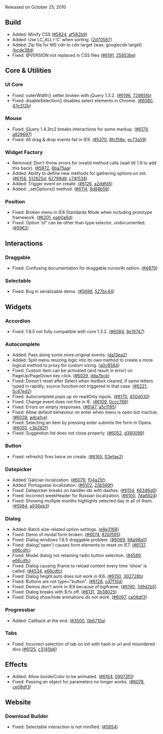 <script>{
	"title": "jQuery UI 1.8.6 Changelog"
}</script>

Released on October 25, 2010

## Build

* Added: Minify CSS ([#5824](http://bugs.jqueryui.com/ticket/5824), [af582b9](http://github.com/jquery/jquery-ui/commit/af582b97a70e955432fdf4123891b75d2f2c68c5))
* Added: Use LC_ALL='C' when sorting. ([2d70587](http://github.com/jquery/jquery-ui/commit/2d705873e9d575217762224c1c82ffb4c15d50dc))
* Added: Zip file for MS cdn to cdn target (was: googlecdn target) ([bcde38d](http://github.com/jquery/jquery-ui/commit/bcde38de3d3d0717c43e117904f5ecb9d6d2f230))
* Fixed: @VERSION not replaced in CSS files ([#6191](http://bugs.jqueryui.com/ticket/6191), [25853be](http://github.com/jquery/jquery-ui/commit/25853beb68aaae8e7828bff609ef2a26836e721d))

## Core &amp; Utilities

### UI Core

* Fixed: outerWidth() setter broken with jQuery 1.3.2. ([#6196](http://bugs.jqueryui.com/ticket/6196), [72985fb](http://github.com/jquery/jquery-ui/commit/72985fbbecba2153fa56dba058740160fbd0c878))
* Fixed: disableSelection() disables select elements in Chrome. ([#6080](http://bugs.jqueryui.com/ticket/6080), [47e312b](http://github.com/jquery/jquery-ui/commit/47e312b238453c6dae1e15e2828dfd27b8079408))

### Mouse

* Fixed: jQuery 1.4.3rc2 breaks interactions for some markup. ([#6174](http://bugs.jqueryui.com/ticket/6174), [a829697](http://github.com/jquery/jquery-ui/commit/a829697d0c9083438bde3a2e47964c29bfbc9417))
* Fixed: All drag &amp; drop events fail in IE9. ([#5370](http://bugs.jqueryui.com/ticket/5370), [8fcf58e](http://github.com/jquery/jquery-ui/commit/8fcf58e29e4adfdcf9bef5c9e35bde932c165aa8), [ec73a59](http://github.com/jquery/jquery-ui/commit/ec73a59c77c522a45b3a22ea74515c36b7db45a5))

### Widget Factory

* Removed: Don't throw errors for invalid method calls (wait till 1.9 to add this back). ([#5972](http://bugs.jqueryui.com/ticket/5972), [6ba75aa](http://github.com/jquery/jquery-ui/commit/6ba75aa698361bf8c87ac7037570a5daaad3b49a))
* Added: Ability to define new methods for gathering options on init. ([#6158](http://bugs.jqueryui.com/ticket/6158), [512825d](http://github.com/jquery/jquery-ui/commit/512825d358851f4b2b584f1b6463e9cd48f31752), [62799d9](http://github.com/jquery/jquery-ui/commit/62799d9122068817cf98ae6012a639a93568031a), [c74f538](http://github.com/jquery/jquery-ui/commit/c74f53898e6191d23aa5e8f91f3a64903980d84d))
* Added: Trigger event on create. ([#6126](http://bugs.jqueryui.com/ticket/6126), [a2ddfd5](http://github.com/jquery/jquery-ui/commit/a2ddfd51072952969792cd3b503e573ea8f18d30))
* Added: _setOptions() method. ([#6114](http://bugs.jqueryui.com/ticket/6114), [9d88b56](http://github.com/jquery/jquery-ui/commit/9d88b565d6f65dc1aaebfaf99699f6155370949c))

### Position

* Fixed: Broken menu in IE8 Standards Mode when including prototype framework. ([#6201](http://bugs.jqueryui.com/ticket/6201), [eab0a6d](http://github.com/jquery/jquery-ui/commit/eab0a6dac13b642a870747249a360bdddb39da99))
* Fixed: Option 'of' can be other than type selector, undocumented. ([#5962](http://bugs.jqueryui.com/ticket/5962))

## Interactions

### Draggable

* Fixed: Confusing documentation for draggable cursorAt option. ([#4879](http://bugs.jqueryui.com/ticket/4879))

### Selectable

* Fixed: Bug in serializable demo. ([#5698](http://bugs.jqueryui.com/ticket/5698), [527bc44](http://github.com/jquery/jquery-ui/commit/527bc44afe4784ac7768f221044ad2ccab89d33e))

## Widgets

### Accordion

* Fixed: 1.8.5 not fully compatible with core 1.3.2. ([#6084](http://bugs.jqueryui.com/ticket/6084), [9e19747](http://github.com/jquery/jquery-ui/commit/9e1974720931ee327d4c7c03ebb57e6e0fa9ecc7))

### Autocomplete

* Added: Pass along some more original events. ([da13ea2](http://github.com/jquery/jquery-ui/commit/da13ea26fec7e21f9cd6566e99b7fd6688b5e96e))
* Added: Split menu resizing logic into its own method to create a more logical method to proxy for custom sizing. ([a0c8564](http://github.com/jquery/jquery-ui/commit/a0c856467d7cb19442ac24a5e8eda5a504d474d6))
* Fixed: Custom item can be activated (and result in error) on PageUp/PageDown key click. ([#6029](http://bugs.jqueryui.com/ticket/6029), [dda7bcb](http://github.com/jquery/jquery-ui/commit/dda7bcb6383ed0fee9dcd1ae5f0a6e1dcc160c6b))
* Fixed: Doesn't reset after Select when textbox cleared, if same letters typed in rapidly; source function not triggered in that case. ([#6221](http://bugs.jqueryui.com/ticket/6221), [5c67ed2](http://github.com/jquery/jquery-ui/commit/5c67ed26e8c36c42c9f149fcfb2f5fe9e1192b26))
* Fixed: Autocomplete pops up on readOnly inputs. ([#6170](http://bugs.jqueryui.com/ticket/6170), [450d030](http://github.com/jquery/jquery-ui/commit/450d0306dd748d7efa18d29edc16cebde90b4d11))
* Fixed: Change event does not fire in IE. ([#6109](http://bugs.jqueryui.com/ticket/6109), [0ccc786](http://github.com/jquery/jquery-ui/commit/0ccc78698b55d5e1bc336bb754b546a9ad19ea5c))
* Fixed: Errors on empty responses. ([#6147](http://bugs.jqueryui.com/ticket/6147), [a5c1195](http://github.com/jquery/jquery-ui/commit/a5c119558b0b40633269c7565339e5b20754c3d8))
* Fixed: Allow default behaviour on enter when menu is open but inactive. ([#6038](http://bugs.jqueryui.com/ticket/6038), [adcafce](http://github.com/jquery/jquery-ui/commit/adcafce7a24156c503061eb354867e41064fd89f))
* Fixed: Selecting an item by pressing enter submits the form in Opera. ([#6055](http://bugs.jqueryui.com/ticket/6055), [c3b282f](http://github.com/jquery/jquery-ui/commit/c3b282fceb8b5161c013575bf01c652d6573d72e))
* Fixed: Suggestion list does not close properly. ([#6052](http://bugs.jqueryui.com/ticket/6052), [d380099](http://github.com/jquery/jquery-ui/commit/d3800991162ed281dc811552747494df012cfd49))

### Button

* Fixed: refresh() fires twice on create. ([#6165](http://bugs.jqueryui.com/ticket/6165), [03efae2](http://github.com/jquery/jquery-ui/commit/03efae28873822a1b753a3ce22e8d5945c9832ce))

### Datepicker

* Added: Galician localization. ([#6079](http://bugs.jqueryui.com/ticket/6079), [f04a25f](http://github.com/jquery/jquery-ui/commit/f04a25f9bf24bcbfa6f9f79b45a6a97bc90ffd1d))
* Added: Portuguese localization. ([#6102](http://bugs.jqueryui.com/ticket/6102), [23b569f](http://github.com/jquery/jquery-ui/commit/23b569f46ec7472d4baec7486d27ddbe5aaa8518))
* Fixed: Datepicker breaks on handler ids with dashes. ([#6154](http://bugs.jqueryui.com/ticket/6154), [66346d0](http://github.com/jquery/jquery-ui/commit/66346d04bfa4e9a80ae25a670ea06d9ea7a48e4d))
* Fixed: Incorrect weekHeader for Russian localization. ([#6100](http://bugs.jqueryui.com/ticket/6100), [7da6624](http://github.com/jquery/jquery-ui/commit/7da662410b67ff2a1538b5d24839ce3e4d78b2b9))
* Fixed: Showing multiple months highlights selected day in all of them. ([#5984](http://bugs.jqueryui.com/ticket/5984), [a936eb3](http://github.com/jquery/jquery-ui/commit/a936eb3c0982293940a3f3135fc85178bf17534d))

### Dialog

* Added: Batch size-related option settings. ([e8e3168](http://github.com/jquery/jquery-ui/commit/e8e3168a3930bcd6689a079e5e210877f836a977))
* Fixed: Demo of modal form broken. ([#6074](http://bugs.jqueryui.com/ticket/6074), [82b1595](http://github.com/jquery/jquery-ui/commit/82b15951d123c7d68d50fec4a5decbc5af2816ba))
* Fixed: Dialog windows 1.8.5 draggable problem. ([#6069](http://bugs.jqueryui.com/ticket/6069), [98a98a0](http://github.com/jquery/jquery-ui/commit/98a98a05d1a646a1e53b90020fe7c096acd1d933))
* Fixed: dialog('open') causes form elements to reset on IE7. ([#6137](http://bugs.jqueryui.com/ticket/6137), [e66cdfc](http://github.com/jquery/jquery-ui/commit/e66cdfcf59f3a03bb3c49337f8c11da0a236b337))
* Fixed: Modal dialog not retaining radio button selection. ([#4589](http://bugs.jqueryui.com/ticket/4589), [e66cdfc](http://github.com/jquery/jquery-ui/commit/e66cdfcf59f3a03bb3c49337f8c11da0a236b337))
* Fixed: Dialog causing iframe to reload content every time 'show' is called. ([#4534](http://bugs.jqueryui.com/ticket/4534), [e66cdfc](http://github.com/jquery/jquery-ui/commit/e66cdfcf59f3a03bb3c49337f8c11da0a236b337))
* Fixed: Dialog height:auto does not work in IE6. ([#6150](http://bugs.jqueryui.com/ticket/6150), [302728b](http://github.com/jquery/jquery-ui/commit/302728bd87dca0a887e25bac7a8a7059865a42af))
* Fixed: Buttons are not type="button". ([#6128](http://bugs.jqueryui.com/ticket/6128), [cd7f10d](http://github.com/jquery/jquery-ui/commit/cd7f10d480c923d095af6cbd844cbbdb5bb3813e))
* Fixed: Demos don't work in IE9 because of bgiframe. ([#6190](http://bugs.jqueryui.com/ticket/6190), [7d9d2b5](http://github.com/jquery/jquery-ui/commit/7d9d2b551fc9522e6eea6c4c3df9c235f51b3803))
* Fixed: Dialog breaks with $.fx.off. ([#6131](http://bugs.jqueryui.com/ticket/6131), [3b38025](http://github.com/jquery/jquery-ui/commit/3b38025cedca458c100176c273c8d3956a7a5459))
* Fixed: Dialog show/hide animations do not work. ([#6067](http://bugs.jqueryui.com/ticket/6067), [ce08df3](http://github.com/jquery/jquery-ui/commit/ce08df3bdc8f2806062f7a393975656f31cda035))

### Progressbar

* Added: Callback at the end. ([#3500](http://bugs.jqueryui.com/ticket/3500), [0b6710a](http://github.com/jquery/jquery-ui/commit/0b6710aed7fc9a9412a975c9f70d3fd6a87c4b02))

### Tabs

* Fixed: Incorrect selection of tab on init with hash in url and misordered divs ([#6125](http://bugs.jqueryui.com/ticket/6125), [c3145b6](http://github.com/jquery/jquery-ui/commit/c3145b691b0d028f94fc43c035047d532de94112))

## Effects

* Added: Allow borderColor to be animated. ([#6164](http://bugs.jqueryui.com/ticket/6164), [09073f0](http://github.com/jquery/jquery-ui/commit/09073f042e3a7336eccc5dd8e20b6ba5d7f4c9fa))
* Fixed: Passing an object for parameters no longer works. ([#6078](http://bugs.jqueryui.com/ticket/6078), [ce08df3](http://github.com/jquery/jquery-ui/commit/ce08df3bdc8f2806062f7a393975656f31cda035))

## Website

### Download Builder

* Fixed: Selectable interaction is not minified. ([#5854](http://bugs.jqueryui.com/ticket/5854))
